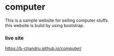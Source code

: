 # computer
 This  is a sample website for selling computer stuffs.<br>
 this website is bulid by using bootstrap.
 
 ### live site

https://b-chandru.github.io/computer/
